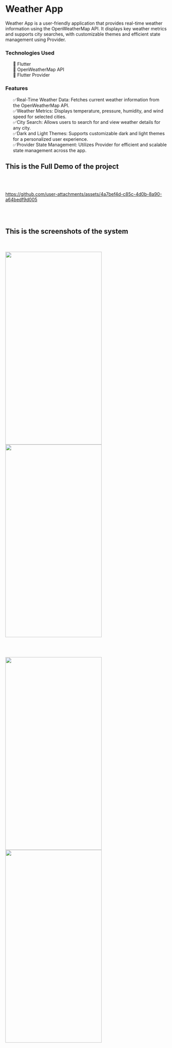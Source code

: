 <h1>Weather App</h1>

Weather App is a user-friendly application that provides real-time weather information using the OpenWeatherMap API. It displays key weather metrics and supports city searches, with customizable themes and efficient state management using Provider.

<h3>Technologies Used</h3>
<ul>
🔹 Flutter<br>
🔹 OpenWeatherMap API<br>
🔹 Flutter Provider<br>

</ul>
<h3>Features</h3>
<ul>
✅Real-Time Weather Data: Fetches current weather information from the OpenWeatherMap API.<br>
✅Weather Metrics: Displays temperature, pressure, humidity, and wind speed for selected cities.<br>
✅City Search: Allows users to search for and view weather details for any city.<br>
✅Dark and Light Themes: Supports customizable dark and light themes for a personalized user experience.<br>
✅Provider State Management: Utilizes Provider for efficient and scalable state management across the app.<br>

</ul>
<h2>This is the Full Demo of the project</h2><br><br>



https://github.com/user-attachments/assets/4a7bef4d-c85c-4d0b-8a90-a64bedf9d005



<br><br>
<h2>This is the screenshots of the system</h2><br><br>

<img src="https://github.com/user-attachments/assets/05c07a1f-4cff-4873-888a-35b894c4c6ff" width="300" height="600">
<img src="https://github.com/user-attachments/assets/4d2c27cf-32fa-4c6e-87ae-c765b14435f2" width="300" height="600">

<br><br>

<img src="https://github.com/user-attachments/assets/301d3f0f-623b-4d60-b4a4-6188dd3cc8dd" width="300" height="600">
<img src="https://github.com/user-attachments/assets/7f329b74-1b5b-4845-a0e6-573f1da00dad" width="300" height="600">


